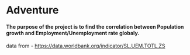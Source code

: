 # Adventure

#### The purpose of the project is to find the correlation between Population growth and Employment/Unemployment rate globaly.
data from - https://data.worldbank.org/indicator/SL.UEM.TOTL.ZS
